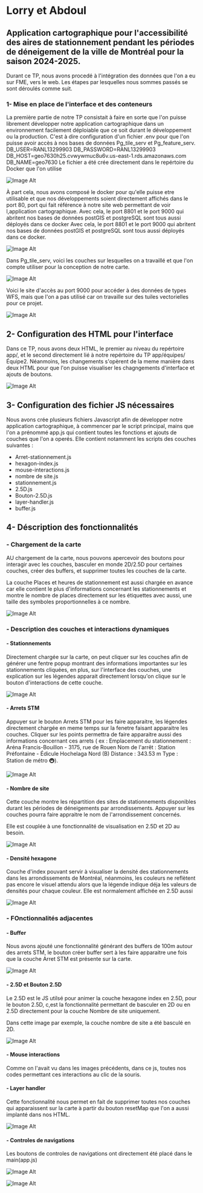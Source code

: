 # Lorry et Abdoul

## Application cartographique pour l'accessibilité des aires de stationnement pendant les périodes de déneigement de la ville de Montréal pour la saison 2024-2025.
Durant ce TP, nous avons procedé à l'intégration des données que l'on a eu sur FME, vers le web.
Les étapes par lesquelles nous sommes passés se sont déroulés comme suit.
 ### 1- Mise en place de l'interface et des conteneurs
La première partie de notre TP consistait à faire en sorte que l'on puisse librement développer notre application cartographique dans un environnement facilement déploiable que ce soit durant le développement ou la production.
C'est à dire configuration d'un fichier .env pour que l'on puisse avoir accès à nos bases de données Pg_tile_serv et Pg_feature_serv.
DB_USER=RANL13299903
DB_PASSWORD=RANL13299903
DB_HOST=geo7630h25.cvwywmuc8u6v.us-east-1.rds.amazonaws.com
DB_NAME=geo7630
Le fichier a été crée directement dans le repértoire du Docker que l'on utilise

![Image Alt](https://github.com/Lorry139/geo7630h25/blob/048192c4585a6bc95a4a23adba664eed61d72d04/Images%20TP3/Capture%20d%E2%80%99%C3%A9cran%202025-04-27%20140744.png)

À part cela, nous avons composé le docker pour qu'elle puisse etre utilisable et que nos développements soient directement affichés dans le port 80, port qui fait référence à notre site web permettant de voir l,application cartographique.
Avec cela, le port 8801 et le port 9000 qui abritent nos bases de données postGIS et postgreSQL sont tous aussi déployés dans ce docker
Avec cela, le port 8801 et le port 9000 qui abritent nos bases de données postGIS et postgreSQL sont tous aussi déployés dans ce docker.

![Image Alt](https://github.com/Lorry139/geo7630h25/blob/ac23c61cc1e4b94726771094ff54a74fc9990f68/Images%20TP3/Capture%20d%E2%80%99%C3%A9cran%202025-04-27%20141141.png)

Dans Pg_tile_serv, voici les couches sur lesquelles on a travaillé et que l'on compte utiliser pour la conception de notre carte.

![Image Alt](https://github.com/Lorry139/geo7630h25/blob/f4914d882a2aa2a97ed2005ba94189de227c486c/Images%20TP3/Capture%20d%E2%80%99%C3%A9cran%202025-04-27%20143008.png)

Voici le site d'accès au port 9000 pour accéder à des données de types WFS, mais que l'on a pas utilisé car on travaille sur des tuiles vectorielles pour ce projet.

![Image Alt](https://github.com/Lorry139/geo7630h25/blob/f4914d882a2aa2a97ed2005ba94189de227c486c/Images%20TP3/Capture%20d%E2%80%99%C3%A9cran%202025-04-27%20142844.png)

## 2- Configuration des HTML pour l'interface
Dans ce TP, nous avons deux HTML, le premier au niveau du repértoire app/, et le second directement lié à notre repértoire du TP app/équipes/Équipe2.
Néanmoins, les changements s'opèrent de la meme manière dans deux HTML pour que l'on puisse visualiser les chagngements d'interface et ajouts de boutons.

![Image Alt](https://github.com/Lorry139/geo7630h25/blob/1496f28384064677264525242184794325019d26/Images%20TP3/Capture%20d%E2%80%99%C3%A9cran%202025-04-27%20143803.png)

## 3- Configuration des fichier JS nécessaires
Nous avons crée plusieurs fichiers Javascript afin de développer notre application cartographique, à commencer par le script principal, mains que l'on a prénommé app.js qui contient toutes les fonctions et ajouts de couches que l'on a operés.
Elle contient notamment les scripts des couches suivantes :
- Arret-stationnement.js
- hexagon-index.js
- mouse-interactions.js
- nombre de site.js
- stationnement.js
- 2.5D.js
- Bouton-2.5D.js
- layer-handler.js
- buffer.js

## 4- Déscription des fonctionnalités
### - Chargement de la carte
AU chargement de la carte, nous pouvons apercevoir des boutons pour interagir avec les couches, basculer en monde 2D/2.5D pour certaines couches, créer des buffers, et supprimer toutes les couches de la carte.

La couche Places et heures de stationnement est aussi chargée en avance car elle contient le plus d'informations concernant les stationnements et montre le nombre de places directement sur les étiquettes avec aussi, une taille des symboles proportionnelles à ce nombre.

![Image Alt](https://github.com/Lorry139/geo7630h25/blob/0ee25be27f43b337ac85381f5ceb11031ac38241/Images%20TP3/Capture%20d%E2%80%99%C3%A9cran%202025-04-28%20114753.png)

### - Description des couches et interactions dynamiques
#### - Stationnements
Directement chargée sur la carte, on peut cliquer sur les couches afin de générer une fentre popup montrant des informations importantes sur les stationnements cliquées, en plus, sur l'interface des couches, une explication sur les légendes apparait directement lorsqu'on clique sur le bouton d'interactions de cette couche.

![Image Alt](https://github.com/Lorry139/geo7630h25/blob/d6eb9f7164e41a54abf173eae7d3b4f39674c3df/Images%20TP3/Capture%20d%E2%80%99%C3%A9cran%202025-04-28%20115836.png)

#### - Arrets STM
Appuyer sur le bouton Arrets STM pour les faire apparaitre, les légendes directement chargée en meme temps sur la fenetre faisant apparaitre les couches.
Cliquer sur les points permettra de faire apparaitre aussi des informations concernant ces arrets ( ex : Emplacement du stationnement : Aréna Francis-Bouillon - 3175, rue de Rouen
Nom de l'arrêt : Station Préfontaine - Édicule Hochelaga Nord (B)
Distance : 343.53 m
Type : Station de métro 🚇).

![Image Alt](https://github.com/Lorry139/geo7630h25/blob/59f5ed6cae5c51d5bea7b1ce5463d75560efe8ba/Images%20TP3/Capture%20d%E2%80%99%C3%A9cran%202025-04-28%20120415.png)

#### - Nombre de site
Cette couche montre les répartition des sites de stationnements disponibles durant les périodes de déneigements par arrondissements.
Appuyer sur les couches pourra faire appraitre le nom de l'arrondissement concernés.

Elle est couplée à une fonctionnalité de visualisation en 2.5D et 2D au besoin.

![Image Alt](https://github.com/Lorry139/geo7630h25/blob/d0cef44d30ee24e0ebf30513c8df216bdf36117a/Images%20TP3/Capture%20d%E2%80%99%C3%A9cran%202025-04-28%20120811.png)

#### - Densité hexagone
Couche d'index pouvant servir à visualiser la densité des stationnements dans les arrondissements de Montréal, néanmoins, les couleurs ne reflètent pas encore le visuel attendu alors que la légende indique déja les valeurs de densités pour chaque couleur.
Elle est normalement affichée en 2.5D aussi

![Image Alt]()

### - FOnctionnalités adjacentes
#### - Buffer
Nous avons ajouté une fonctionnalité générant des buffers de 100m autour des arrets STM, le bouton créer buffer sert à les faire apparaitre une fois que la couche Arret STM est présente sur la carte.

![Image Alt](https://github.com/Lorry139/geo7630h25/blob/7cc8b1ffb979f0ff247f48df6b0dd5c8765ef722/Images%20TP3/Capture%20d%E2%80%99%C3%A9cran%202025-04-28%20121350.png)

#### - 2.5D et Bouton 2.5D
Le 2.5D est le JS utilsé pour animer la couche hexagone index en 2.5D, pour le bouton 2.5D, c,est la fonctionnalité permettant de basculer en 2D ou en 2.5D directement pour la couche Nombre de site uniquement.

Dans cette image par exemple, la couche nombre de site a été basculé en 2D.

![Image Alt](https://github.com/Lorry139/geo7630h25/blob/19350c5091d4f20cf809c3449ea1fabbcfc1ec19/Images%20TP3/Capture%20d%E2%80%99%C3%A9cran%202025-04-28%20122137.png)

#### - Mouse interactions
Comme on l'avait vu dans les images précédents, dans ce js, toutes nos codes permettant ces interactions au clic de la souris.

#### - Layer handler
Cette fonctionnalité nous permet en fait de supprimer toutes nos couches qui apparaissent sur la carte à partir du bouton resetMap que l'on a aussi implanté dans nos HTML.

![Image Alt](https://github.com/Lorry139/geo7630h25/blob/42c253cf251043cd66255de9466ec67e75d8a8d8/Images%20TP3/Capture%20d%E2%80%99%C3%A9cran%202025-04-28%20122855.png)

#### - Controles de navigations
Les boutons de controles de navigations ont directement été placé dans le main(app.js)

![Image Alt](https://github.com/Lorry139/geo7630h25/blob/a76ac39e605e34e27b374a789fa2aeb3c6ac363f/Images%20TP3/Capture%20d%E2%80%99%C3%A9cran%202025-04-28%20123026.png)

![Image Alt]()